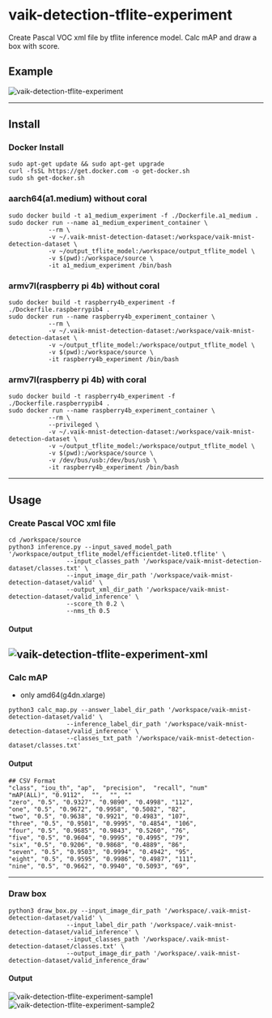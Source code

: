 # vaik-detection-tflite-experiment

Create Pascal VOC xml file by tflite inference model. Calc mAP and draw a box with score.

## Example

![vaik-detection-tflite-experiment](https://user-images.githubusercontent.com/116471878/200100329-4ffbad1c-c265-46cb-b4f6-1c5613585311.png)

-------

## Install

### Docker Install

```shell
sudo apt-get update && sudo apt-get upgrade
curl -fsSL https://get.docker.com -o get-docker.sh
sudo sh get-docker.sh
```

### aarch64(a1.medium) without coral

```shell
sudo docker build -t a1_medium_experiment -f ./Dockerfile.a1_medium .
sudo docker run --name a1_medium_experiment_container \
           --rm \
           -v ~/.vaik-mnist-detection-dataset:/workspace/vaik-mnist-detection-dataset \
           -v ~/output_tflite_model:/workspace/output_tflite_model \
           -v $(pwd):/workspace/source \
           -it a1_medium_experiment /bin/bash
```

### armv7l(raspberry pi 4b) without coral

```shell
sudo docker build -t raspberry4b_experiment -f ./Dockerfile.raspberrypib4 .
sudo docker run --name raspberry4b_experiment_container \
           --rm \
           -v ~/.vaik-mnist-detection-dataset:/workspace/vaik-mnist-detection-dataset \
           -v ~/output_tflite_model:/workspace/output_tflite_model \
           -v $(pwd):/workspace/source \
           -it raspberry4b_experiment /bin/bash
```

### armv7l(raspberry pi 4b) with coral

```shell
sudo docker build -t raspberry4b_experiment -f ./Dockerfile.raspberrypib4 .
sudo docker run --name raspberry4b_experiment_container \
           --rm \
           --privileged \
           -v ~/.vaik-mnist-detection-dataset:/workspace/vaik-mnist-detection-dataset \
           -v ~/output_tflite_model:/workspace/output_tflite_model \
           -v $(pwd):/workspace/source \
           -v /dev/bus/usb:/dev/bus/usb \
           -it raspberry4b_experiment /bin/bash
```

-------

## Usage

### Create Pascal VOC xml file



```shell
cd /workspace/source
python3 inference.py --input_saved_model_path '/workspace/output_tflite_model/efficientdet-lite0.tflite' \
                --input_classes_path '/workspace/vaik-mnist-detection-dataset/classes.txt' \
                --input_image_dir_path '/workspace/vaik-mnist-detection-dataset/valid' \
                --output_xml_dir_path '/workspace/vaik-mnist-detection-dataset/valid_inference' \
                --score_th 0.2 \
                --nms_th 0.5
```

#### Output

![vaik-detection-tflite-experiment-xml](https://user-images.githubusercontent.com/116471878/200100332-4fc2fd17-a305-4bee-a9ac-fa0633e91615.png)
-----


### Calc mAP

- only amd64(g4dn.xlarge)

```shell
python3 calc_map.py --answer_label_dir_path '/workspace/vaik-mnist-detection-dataset/valid' \
                --inference_label_dir_path '/workspace/vaik-mnist-detection-dataset/valid_inference' \
                --classes_txt_path '/workspace/vaik-mnist-detection-dataset/classes.txt'
```

#### Output

``` text
## CSV Format
"class", "iou_th", "ap",  "precision",  "recall", "num" 
"mAP(ALL)", "0.9112",  "",  "", ""
"zero", "0.5", "0.9327", "0.9890", "0.4998", "112", 
"one", "0.5", "0.9672", "0.9958", "0.5082", "82", 
"two", "0.5", "0.9638", "0.9921", "0.4983", "107", 
"three", "0.5", "0.9501", "0.9995", "0.4854", "106", 
"four", "0.5", "0.9685", "0.9843", "0.5260", "76", 
"five", "0.5", "0.9604", "0.9995", "0.4995", "79", 
"six", "0.5", "0.9206", "0.9868", "0.4889", "86", 
"seven", "0.5", "0.9503", "0.9994", "0.4942", "95", 
"eight", "0.5", "0.9595", "0.9986", "0.4987", "111", 
"nine", "0.5", "0.9662", "0.9940", "0.5093", "69", 
```

----

### Draw box

```shell
python3 draw_box.py --input_image_dir_path '/workspace/.vaik-mnist-detection-dataset/valid' \
                --input_label_dir_path '/workspace/.vaik-mnist-detection-dataset/valid_inference' \
                --input_classes_path '/workspace/.vaik-mnist-detection-dataset/classes.txt' \
                --output_image_dir_path '/workspace/.vaik-mnist-detection-dataset/valid_inference_draw'
```

#### Output

![vaik-detection-tflite-experiment-sample1](https://user-images.githubusercontent.com/116471878/200100330-205f60df-c7be-40b6-90d2-118b57239d90.png)
![vaik-detection-tflite-experiment-sample2](https://user-images.githubusercontent.com/116471878/200100331-4b7bc57e-0fec-4a14-89cf-93d01d4d6e23.png)